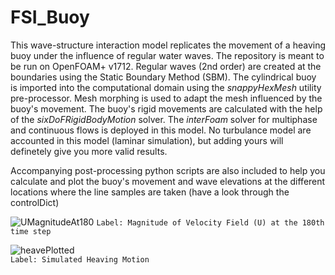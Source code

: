 # FSI_Buoy

This wave-structure interaction model replicates the movement of a heaving buoy under the influence of regular water waves. The repository is meant to be run on OpenFOAM+ v1712. Regular waves (2nd order) are created at the boundaries using the Static Boundary Method (SBM). The cylindrical buoy is imported into the computational domain using the _snappyHexMesh_ utility pre-processor. Mesh morphing is used to adapt the mesh influenced by the buoy's movement. The buoy's rigid movements are calculated with the help of the _sixDoFRigidBodyMotion_ solver. The _interFoam_ solver for multiphase and continuous flows is deployed in this model. No turbulance model are accounted in this model (laminar simulation), but adding yours will definetely give you more valid results. 

Accompanying post-processing python scripts are also included to help you calculate and plot the buoy's movement and wave elevations at the different locations where the line samples are taken (have a look through the controlDict)



![UMagnitudeAt180](https://user-images.githubusercontent.com/55588269/134431923-abcb51bf-9b52-4fb4-82b4-e3172cab0718.png)
`Label: Magnitude of Velocity Field (U) at the 180th time step`


![heavePlotted](https://user-images.githubusercontent.com/55588269/134432256-8500b9eb-f2f2-4da5-9b18-b88ee8786a62.png)   
`Label: Simulated Heaving Motion`
